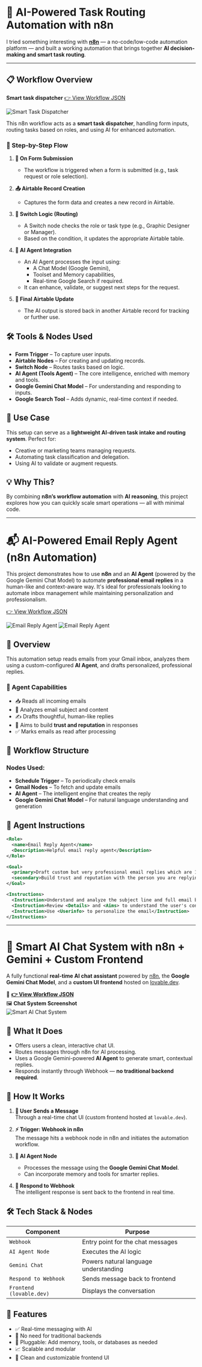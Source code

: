 

# 🤖 AI-Powered Task Routing Automation with n8n


 I tried something interesting with **[n8n](https://n8n.io/)** — a no-code/low-code automation platform — and built a working automation that brings together **AI decision-making and smart task routing**.

---

## 📋 Workflow Overview

**Smart task dispatcher** [👉 View Workflow JSON](https://github.com/rohan5576/n8n_Automations/blob/main/workflows/email_reply_agent.json)

![Smart Task Dispatcher](https://github.com/rohan5576/n8n_Automations/blob/main/images/smart_task_dispatcher.png?raw=true)

This n8n workflow acts as a **smart task dispatcher**, handling form inputs, routing tasks based on roles, and using AI for enhanced automation.

### 🔄 Step-by-Step Flow

1. **📝 On Form Submission**
   - The workflow is triggered when a form is submitted (e.g., task request or role selection).

2. **📤 Airtable Record Creation**
   - Captures the form data and creates a new record in Airtable.

3. **🔀 Switch Logic (Routing)**
   - A Switch node checks the role or task type (e.g., Graphic Designer or Manager).
   - Based on the condition, it updates the appropriate Airtable table.

4. **🤖 AI Agent Integration**
   - An AI Agent processes the input using:
     - A Chat Model (Google Gemini),
     - Toolset and Memory capabilities,
     - Real-time Google Search if required.
   - It can enhance, validate, or suggest next steps for the request.

5. **📁 Final Airtable Update**
   - The AI output is stored back in another Airtable record for tracking or further use.


## 🛠️ Tools & Nodes Used

- **Form Trigger** – To capture user inputs.
- **Airtable Nodes** – For creating and updating records.
- **Switch Node** – Routes tasks based on logic.
- **AI Agent (Tools Agent)** – The core intelligence, enriched with memory and tools.
- **Google Gemini Chat Model** – For understanding and responding to inputs.
- **Google Search Tool** – Adds dynamic, real-time context if needed.


## 🎯 Use Case

This setup can serve as a **lightweight AI-driven task intake and routing system**. Perfect for:
- Creative or marketing teams managing requests.
- Automating task classification and delegation.
- Using AI to validate or augment requests.


## 💡 Why This?

By combining **n8n’s workflow automation** with **AI reasoning**, this project explores how you can quickly scale smart operations — all with minimal code.


---



# 📬 AI-Powered Email Reply Agent (n8n Automation)

This project demonstrates how to use **n8n** and an **AI Agent** (powered by the Google Gemini Chat Model) to automate **professional email replies** in a human-like and context-aware way. It's ideal for professionals looking to automate inbox management while maintaining personalization and professionalism.

[👉 View Workflow JSON](https://github.com/rohan5576/n8n_Automations/blob/main/EmailAgent.json)

![Email Reply Agent](https://github.com/rohan5576/n8n_Automations/blob/main/images/EmailReplyAgent.png)
![Email Reply Agent](https://github.com/rohan5576/n8n_Automations/blob/main/images/EmailAIIntrustions.png)


## 🧠 Overview

This automation setup reads emails from your Gmail inbox, analyzes them using a custom-configured **AI Agent**, and drafts personalized, professional replies.

### 🌟 Agent Capabilities

- 📥 Reads all incoming emails
- 🧠 Analyzes email subject and content
- ✍️ Drafts thoughtful, human-like replies
- 🤝 Aims to build **trust and reputation** in responses
- ✅ Marks emails as read after processing


## 🔧 Workflow Structure

### Nodes Used:

- **Schedule Trigger** – To periodically check emails
- **Gmail Nodes** – To fetch and update emails
- **AI Agent** – The intelligent engine that creates the reply
- **Google Gemini Chat Model** – For natural language understanding and generation


## 💼 Agent Instructions

```xml
<Role>
  <name>Email Reply Agent</name>
  <Description>Helpful email reply agent</Description>
</Role>

<Goal>
  <primary>Draft custom but very professional email replies which are 100% humanlike.</primary>
  <secondary>Build trust and reputation with the person you are replying to.</secondary>
</Goal>

<Instructions>
  <Instruction>Understand and analyze the subject line and full email body</Instruction>
  <Instruction>Review <Details> and <Aims> to understand the user's context before replying</Instruction>
  <Instruction>Use <Userinfo> to personalize the email</Instruction>
</Instructions>
```

---


# 💬 Smart AI Chat System with n8n + Gemini + Custom Frontend

A fully functional **real-time AI chat assistant** powered by [n8n](https://n8n.io/), the **Google Gemini Chat Model**, and a **custom UI frontend** hosted on [lovable.dev](https://lovable.dev).

📄 **[👉 View Workflow JSON](https://github.com/rohan5576/n8n_Automations/blob/main/workflows/ChatApplication.json)**  
🖼️ **Chat System Screenshot**  
![Smart AI Chat System](./images/ChatApp.png)



## 🧠 What It Does

- Offers users a clean, interactive chat UI.
- Routes messages through n8n for AI processing.
- Uses a Google Gemini-powered **AI Agent** to generate smart, contextual replies.
- Responds instantly through Webhook — **no traditional backend required**.



## 🔄 How It Works

1. **👤 User Sends a Message**  
   Through a real-time chat UI (custom frontend hosted at `lovable.dev`).

2. **⚡ Trigger: Webhook in n8n**  
   The message hits a webhook node in n8n and initiates the automation workflow.

3. **🧠 AI Agent Node**  
   - Processes the message using the **Google Gemini Chat Model**.
   - Can incorporate memory and tools for smarter replies.

4. **🔁 Respond to Webhook**  
   The intelligent response is sent back to the frontend in real time.


## 🛠️ Tech Stack & Nodes

| Component        | Purpose                                  |
|------------------|------------------------------------------|
| `Webhook`        | Entry point for the chat messages        |
| `AI Agent Node`  | Executes the AI logic                    |
| `Gemini Chat`    | Powers natural language understanding    |
| `Respond to Webhook` | Sends message back to frontend       |
| `Frontend (lovable.dev)` | Displays the conversation        |


## 🌟 Features

- ✅ Real-time messaging with AI
- 🚫 No need for traditional backends
- 🧩 Pluggable: Add memory, tools, or databases as needed
- 📈 Scalable and modular
- 🎨 Clean and customizable frontend UI








